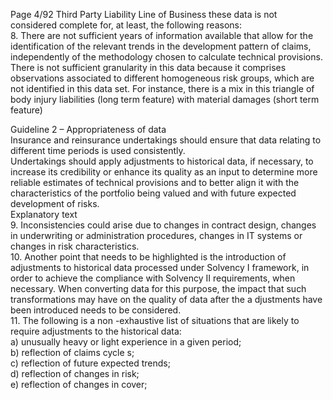  
Page 4/92 
Third Party Liability Line of Business these data is not considered complete for, at least, the 
following reasons:  
8. There are not sufficient years of information available that allow for the identification of the 
relevant trends in the development pattern of claims, independently of the methodology chosen to calculate technical provisions. There is not sufficient granularity in this data because it comprises observations associated to different  homogeneous risk groups, which 
are not identified in this data set. For instance, there is a mix in this triangle of body injury liabilities (long term feature) with material damages (short term feature)  
 
Guideline 2 – Appropriateness of data  
Insurance and reinsurance undertakings should ensure that data relating to different time 
periods is used consistently.  
Undertakings should apply adjustments to historical data, if necessary, to increase its 
credibility or enhance its quality as an input to determine more reliable estimates of technical 
provisions and to better align it with the characteristics of the portfolio being valued and with 
future expected development of risks.  
Explanatory text  
9. Inconsistencies could arise due to changes in contract design, changes in underwriting or administration procedures, changes in IT systems or changes in risk characteristics.  
10. Another point that needs to be highlighted is the introduction of adjustments to  historical 
data processed under Solvency I framework, in order to achieve the compliance with Solvency II requirements, when necessary. When converting data for this purpose, the impact that such transformations may have on the quality of data after the a djustments 
have been introduced needs to be considered.  
11. The following is a non -exhaustive list of situations that are likely to require adjustments to 
the historical data:  
a) unusually heavy or light experience in a given period;  
b) reflection of claims cycle s;  
c) reflection of future expected trends;  
d) reflection of changes in risk;  
e) reflection of changes in cover;  